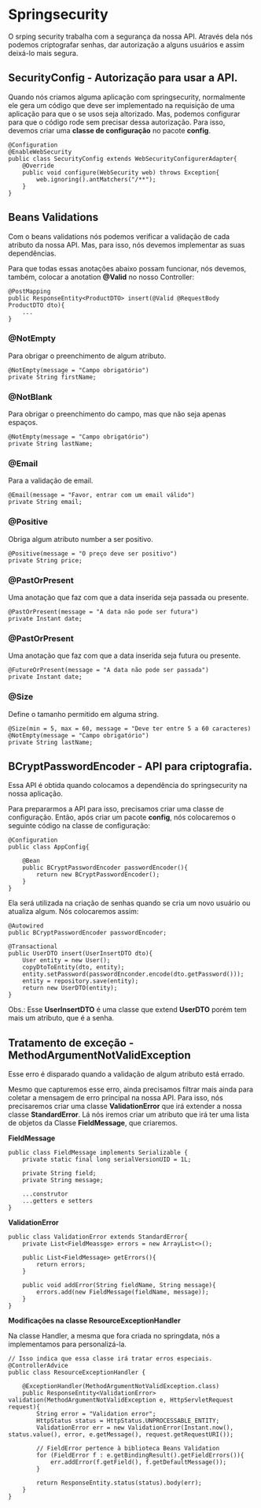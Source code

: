# Springsecurity

O srping security trabalha com a segurança da nossa API. Através dela nós podemos criptografar senhas, dar autorização a alguns usuários e assim deixá-lo mais segura.

##  SecurityConfig - Autorização para usar a API.

Quando nós criamos alguma aplicação com springsecurity, normalmente ele gera um código que deve ser implementado na requisição de uma aplicação para que o se usos seja altorizado. Mas, podemos configurar para que o código rode sem precisar dessa autorização. Para isso, devemos criar uma **classe de configuração** no pacote **config**.

```
@Configuration
@EnableWebSecurity
public class SecurityConfig extends WebSecurityConfigurerAdapter{
    @Override
    public void configure(WebSecurity web) throws Exception{
        web.ignoring().antMatchers("/**");
    }
}
```

## Beans Validations

Com o beans validations nós podemos verificar a validação de cada atributo da nossa API. Mas, para isso, nós devemos implementar as suas dependências.

Para que todas essas anotações abaixo possam funcionar, nós devemos, também, colocar a anotation **@Valid** no nosso Controller:
```
@PostMapping
public ResponseEntity<ProductDTO> insert(@Valid @RequestBody ProductDTO dto){
    ...
}
```

### @NotEmpty

Para obrigar o preenchimento de algum atributo.

```
@NotEmpty(message = "Campo obrigatório")
private String firstName;
```

### @NotBlank

Para obrigar o preenchimento do campo, mas que não seja apenas espaços.
```
@NotEmpty(message = "Campo obrigatório")
private String lastName;
```

### @Email

Para a validação de email. 

```
@Email(message = "Favor, entrar com um email válido")
private String email;
```

### @Positive

Obriga algum atributo number a ser positivo.

```
@Positive(message = "O preço deve ser positivo")
private String price;
```

### @PastOrPresent

Uma anotação que faz com que a data inserida seja passada ou presente.

```
@PastOrPresent(message = "A data não pode ser futura")
private Instant date;
```

### @PastOrPresent

Uma anotação que faz com que a data inserida seja futura ou presente.

```
@FutureOrPresent(message = "A data não pode ser passada")
private Instant date;
```

### @Size

Define o tamanho permitido em alguma string.

```
@Size(min = 5, max = 60, message = "Deve ter entre 5 a 60 caracteres)
@NotEmpty(message = "Campo obrigatório")
private String lastName;
```

## BCryptPasswordEncoder - API para criptografia.

Essa API é obtida quando colocamos a dependência do springsecurity na nossa aplicação.

Para prepararmos a API para isso, precisamos criar uma classe de configuração. Então, após criar um pacote **config**, nós colocaremos o seguinte código na classe de configuração:

```
@Configuration
public class AppConfig{

    @Bean
    public BCryptPasswordEncoder passwordEncoder(){
        return new BCryptPasswordEncoder();
    }
}
```

Ela será utilizada na criação de senhas quando se cria um novo usuário ou atualiza algum. Nós colocaremos assim:

```
@Autowired
public BCryptPasswordEncoder passwordEncoder;

@Transactional
public UserDTO insert(UserInsertDTO dto){
    User entity = new User();
    copyDtoToEntity(dto, entity);
    entity.setPassword(passwordEnconder.encode(dto.getPassword()));
    entity = repository.save(entity);
    return new UserDTO(entity);
}
```

Obs.: Esse **UserInsertDTO** é uma classe que extend **UserDTO** porém tem mais um atributo, que é a senha.

## Tratamento de exceção - MethodArgumentNotValidException

Esse erro é disparado quando a validação de algum atributo está errado.

Mesmo que capturemos esse erro, ainda precisamos filtrar mais ainda para coletar a mensagem de erro principal na nossa API. Para isso, nós precisaremos criar uma classe **ValidationError** que irá extender a nossa classe **StandardError**. Lá nós iremos criar um atributo que irá ter uma lista de objetos da Classe **FieldMessage**, que criaremos.

**FieldMessage**

```
public class FieldMessage implements Serializable {
    private static final long serialVersionUID = 1L;

    private String field;
    private String message;

    ...construtor
    ...getters e setters
}
```

**ValidationError**

```
public class ValidationError extends StandardError{
    private List<FieldMeassge> errors = new ArrayList<>();

    public List<FieldMessage> getErrors(){
        return errors;
    }

    public void addError(String fieldName, String message){
        errors.add(new FieldMessage(fieldName, message));
    }
}
```

**Modificações na classe ResourceExceptionHandler**

Na classe Handler, a mesma que fora criada no springdata, nós a implementamos para personalizá-la.

```
// Isso indica que essa classe irá tratar erros especiais.
@ControllerAdvice
public class ResourceExceptionHandler {

    @ExceptionHandler(MethodArgumentNotValidException.class)
    public ResponseEntity<ValidationError> validation(MethodArgumentNotValidException e, HttpServletRequest request){
        String error = "Validation error";
        HttpStatus status = HttpStatus.UNPROCESSABLE_ENTITY;
        ValidationError err = new ValidationError(Instant.now(), status.value(), error, e.getMessage(), request.getRequestURI());

        // FieldError pertence à biblioteca Beans Validation
        for (FieldError f : e.getBindingResult().getFieldErrors()){
            err.addError(f.getField(), f.getDefaultMessage());
        }

        return ResponseEntity.status(status).body(err);
    }
}
```